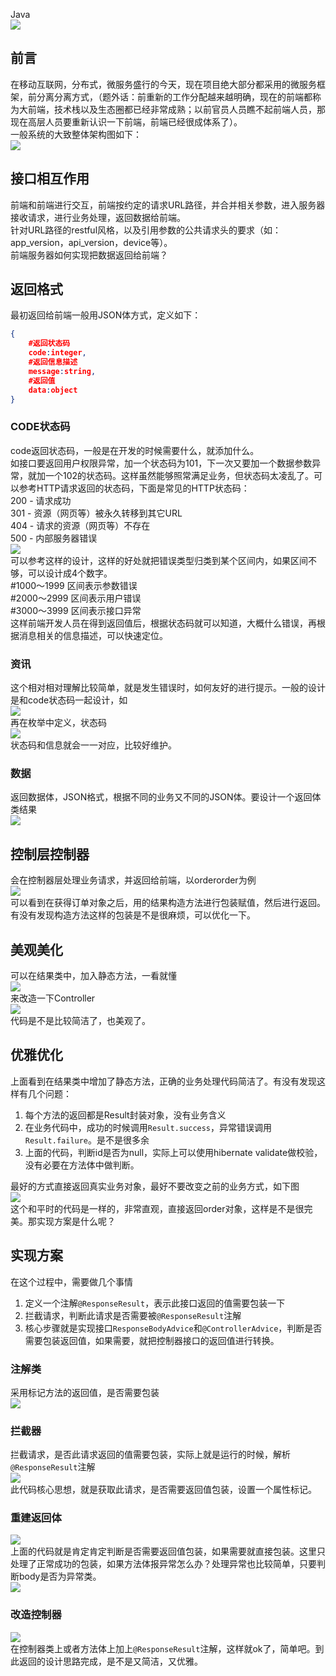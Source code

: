 Java<br />![](https://cdn.nlark.com/yuque/0/2022/png/396745/1650113952843-3fccb80b-d800-4e79-9b10-69d68dddb27c.png#clientId=u28f7d997-d13e-4&from=paste&id=ufb19d5fa&originHeight=385&originWidth=812&originalType=url&ratio=1&rotation=0&showTitle=false&status=done&style=shadow&taskId=u41baa77a-8864-47ed-8857-57dccbc3147&title=)
<a name="Lelqu"></a>
## 前言
在移动互联网，分布式，微服务盛行的今天，现在项目绝大部分都采用的微服务框架，前分离分离方式，（题外话：前重新的工作分配越来越明确，现在的前端都称为大前端，技术栈以及生态圈都已经非常成熟；以前官员人员瞧不起前端人员，那现在高层人员要重新认识一下前端，前端已经很成体系了）。<br />一般系统的大致整体架构图如下：<br />![](https://cdn.nlark.com/yuque/0/2022/png/396745/1650113952883-ffb6ff12-750e-468b-bf08-c8431b0d4c38.png#clientId=u28f7d997-d13e-4&from=paste&id=u0c5e0007&originHeight=874&originWidth=1080&originalType=url&ratio=1&rotation=0&showTitle=false&status=done&style=shadow&taskId=u75496eec-8dd4-49c0-a1d2-1fe96a9f8b3&title=)
<a name="YfQte"></a>
## 接口相互作用
前端和前端进行交互，前端按约定的请求URL路径，并合并相关参数，进入服务器接收请求，进行业务处理，返回数据给前端。<br />针对URL路径的restful风格，以及引用参数的公共请求头的要求（如：app_version，api_version，device等）。<br />前端服务器如何实现把数据返回给前端？
<a name="wFCKr"></a>
## 返回格式
最初返回给前端一般用JSON体方式，定义如下：
```json
{
	#返回状态码
	code:integer,
	#返回信息描述
	message:string,
	#返回值
	data:object
}
```
<a name="IIzFD"></a>
### CODE状态码
code返回状态码，一般是在开发的时候需要什么，就添加什么。<br />如接口要返回用户权限异常，加一个状态码为101，下一次又要加一个数据参数异常，就加一个102的状态码。这样虽然能够照常满足业务，但状态码太凌乱了。可以参考HTTP请求返回的状态码，下面是常见的HTTP状态码：<br />200 - 请求成功<br />301 - 资源（网页等）被永久转移到其它URL<br />404 - 请求的资源（网页等）不存在<br />500 - 内部服务器错误<br />![](https://cdn.nlark.com/yuque/0/2022/png/396745/1650113952864-9d41f070-6677-499e-9176-d1b0c0b3b30e.png#clientId=u28f7d997-d13e-4&from=paste&id=ub76bfe81&originHeight=374&originWidth=1050&originalType=url&ratio=1&rotation=0&showTitle=false&status=done&style=shadow&taskId=uf4644168-2aee-4268-99ac-cb60becb391&title=)<br />可以参考这样的设计，这样的好处就把错误类型归类到某个区间内，如果区间不够，可以设计成4个数字。<br />#1000～1999 区间表示参数错误<br />#2000～2999 区间表示用户错误<br />#3000～3999 区间表示接口异常<br />这样前端开发人员在得到返回值后，根据状态码就可以知道，大概什么错误，再根据消息相关的信息描述，可以快速定位。
<a name="ZtLAz"></a>
### 资讯
这个相对相对理解比较简单，就是发生错误时，如何友好的进行提示。一般的设计是和code状态码一起设计，如<br />![](https://cdn.nlark.com/yuque/0/2022/png/396745/1650113952860-d5a79a19-11ec-40f6-96d3-4034695e056d.png#clientId=u28f7d997-d13e-4&from=paste&id=ue2cfa3d3&originHeight=460&originWidth=1076&originalType=url&ratio=1&rotation=0&showTitle=false&status=done&style=shadow&taskId=u61af9df9-3faf-4c64-bd7b-1d4b4c59c23&title=)<br />再在枚举中定义，状态码<br />![](https://cdn.nlark.com/yuque/0/2022/png/396745/1650113952883-e7bfa2b1-6b9a-4193-bcd8-72c25131cf2b.png#clientId=u28f7d997-d13e-4&from=paste&id=u8e51126d&originHeight=1004&originWidth=1080&originalType=url&ratio=1&rotation=0&showTitle=false&status=done&style=shadow&taskId=u05f31cf2-952c-444a-aa48-6c252f1de2c&title=)<br />状态码和信息就会一一对应，比较好维护。
<a name="Gcamg"></a>
### 数据
返回数据体，JSON格式，根据不同的业务又不同的JSON体。要设计一个返回体类结果<br />![](https://cdn.nlark.com/yuque/0/2022/png/396745/1650113953190-f5b35a2c-2923-46a4-a1c9-92e9f3e805af.png#clientId=u28f7d997-d13e-4&from=paste&id=u42292e19&originHeight=587&originWidth=1080&originalType=url&ratio=1&rotation=0&showTitle=false&status=done&style=shadow&taskId=ud5aadd09-3639-4cc0-89d5-0c689c0a050&title=)
<a name="rGc4k"></a>
## 控制层控制器
会在控制器层处理业务请求，并返回给前端，以orderorder为例<br />![](https://cdn.nlark.com/yuque/0/2022/png/396745/1650113953272-dbadd185-6235-4239-ab64-d3c3797ba9a6.png#clientId=u28f7d997-d13e-4&from=paste&id=uf9834f2d&originHeight=547&originWidth=1080&originalType=url&ratio=1&rotation=0&showTitle=false&status=done&style=shadow&taskId=ue0d3bdc5-8ad9-47d9-959a-ca72463c42b&title=)<br />可以看到在获得订单对象之后，用的结果构造方法进行包装赋值，然后进行返回。有没有发现构造方法这样的包装是不是很麻烦，可以优化一下。
<a name="Ej9t6"></a>
## 美观美化
可以在结果类中，加入静态方法，一看就懂<br />![](https://cdn.nlark.com/yuque/0/2022/png/396745/1650113953319-e45bfe98-db39-4e1c-8169-ed2356072f1b.png#clientId=u28f7d997-d13e-4&from=paste&id=u0e1f0834&originHeight=944&originWidth=1080&originalType=url&ratio=1&rotation=0&showTitle=false&status=done&style=shadow&taskId=u3c38a4d1-0b6f-4c30-aff7-77ebf18857a&title=)<br />来改造一下Controller<br />![](https://cdn.nlark.com/yuque/0/2022/png/396745/1650113953316-a2c39387-f19a-401f-8d3d-f804bedb289d.png#clientId=u28f7d997-d13e-4&from=paste&id=u6781fd33&originHeight=547&originWidth=1080&originalType=url&ratio=1&rotation=0&showTitle=false&status=done&style=shadow&taskId=u7006238b-9d92-46e9-a467-0f3379e9a90&title=)<br />代码是不是比较简洁了，也美观了。
<a name="TWVYF"></a>
## 优雅优化
上面看到在结果类中增加了静态方法，正确的业务处理代码简洁了。有没有发现这样有几个问题：

1. 每个方法的返回都是Result封装对象，没有业务含义
2. 在业务代码中，成功的时候调用`Result.success`，异常错误调用`Result.failure`。是不是很多余
3. 上面的代码，判断id是否为null，实际上可以使用hibernate validate做校验，没有必要在方法体中做判断。

最好的方式直接返回真实业务对象，最好不要改变之前的业务方式，如下图<br />![](https://cdn.nlark.com/yuque/0/2022/png/396745/1650113953599-98931d82-fac6-4789-9688-56a6286b7f7b.png#clientId=u28f7d997-d13e-4&from=paste&id=u627b6232&originHeight=488&originWidth=1080&originalType=url&ratio=1&rotation=0&showTitle=false&status=done&style=shadow&taskId=u38a21f34-1b9b-42c7-9828-997c5dda1e2&title=)<br />这个和平时的代码是一样的，非常直观，直接返回order对象，这样是不是很完美。那实现方案是什么呢？
<a name="VBekX"></a>
## 实现方案
在这个过程中，需要做几个事情

1. 定义一个注解`@ResponseResult`，表示此接口返回的值需要包装一下
2. 拦截请求，判断此请求是否需要被`@ResponseResult`注解
3. 核心步骤就是实现接口`ResponseBodyAdvice`和`@ControllerAdvice`，判断是否需要包装返回值，如果需要，就把控制器接口的返回值进行转换。
<a name="v4MxR"></a>
### 注解类
采用标记方法的返回值，是否需要包装<br />![](https://cdn.nlark.com/yuque/0/2022/png/396745/1650113953573-d6919030-bc9f-4a67-bdb3-8b555f57b04a.png#clientId=u28f7d997-d13e-4&from=paste&id=u6ca07100&originHeight=302&originWidth=836&originalType=url&ratio=1&rotation=0&showTitle=false&status=done&style=shadow&taskId=ud2bdb310-6006-4df5-ad21-1052137a0e2&title=)
<a name="wc9KV"></a>
### 拦截器
拦截请求，是否此请求返回的值需要包装，实际上就是运行的时候，解析`@ResponseResult`注解<br />![](https://cdn.nlark.com/yuque/0/2022/png/396745/1650113953765-519998a7-6990-4db6-8284-058f545c9550.png#clientId=u28f7d997-d13e-4&from=paste&id=u6e134f41&originHeight=573&originWidth=1080&originalType=url&ratio=1&rotation=0&showTitle=false&status=done&style=shadow&taskId=uca576861-99b9-4878-ab24-13abdcc8572&title=)<br />此代码核心思想，就是获取此请求，是否需要返回值包装，设置一个属性标记。
<a name="N0Xvq"></a>
### 重建返回体
![](https://cdn.nlark.com/yuque/0/2022/png/396745/1650113953866-7606706b-312f-40b6-bef4-e512e1f393ee.png#clientId=u28f7d997-d13e-4&from=paste&id=u20a62d6c&originHeight=573&originWidth=1080&originalType=url&ratio=1&rotation=0&showTitle=false&status=done&style=shadow&taskId=u4d0ce2a6-b5f5-4a1d-bcb5-35788fb28ad&title=)<br />上面的代码就是肯定肯定判断是否需要返回值包装，如果需要就直接包装。这里只处理了正常成功的包装，如果方法体报异常怎么办？处理异常也比较简单，只要判断body是否为异常类。<br />![](https://cdn.nlark.com/yuque/0/2022/png/396745/1650113953877-7a5f37cb-de8b-45e6-b580-9fc5f369e4d7.png#clientId=u28f7d997-d13e-4&from=paste&id=u3e917095&originHeight=492&originWidth=1080&originalType=url&ratio=1&rotation=0&showTitle=false&status=done&style=shadow&taskId=u59724cb3-14f9-4185-8615-c724dec4cc1&title=)
<a name="Bvyhz"></a>
### 改造控制器
![](https://cdn.nlark.com/yuque/0/2022/jpeg/396745/1650113954098-e2a68cf0-8f56-40f5-b492-c7b90bb7ff2d.jpeg#clientId=u28f7d997-d13e-4&from=paste&id=u39225c8a&originHeight=504&originWidth=1080&originalType=url&ratio=1&rotation=0&showTitle=false&status=done&style=shadow&taskId=u028db442-991c-419e-a2e3-b5752d4bec6&title=)<br />在控制器类上或者方法体上加上`@ResponseResult`注解，这样就ok了，简单吧。到此返回的设计思路完成，是不是又简洁，又优雅。
